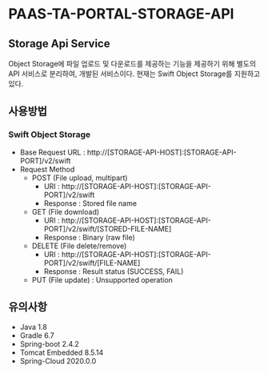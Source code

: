 # PAAS-TA-PORTAL-STORAGE-API

## Storage Api Service
Object Storage에 파일 업로드 및 다운로드를 제공하는 기능을 제공하기 위해
별도의 API 서비스로 분리하여, 개발된 서비스이다.
현재는 Swift Object Storage를 지원하고 있다.

## 사용방법
### Swift Object Storage
- Base Request URL : http://[STORAGE-API-HOST]:[STORAGE-API-PORT]/v2/swift
 - Request Method
   - POST (File upload, multipart)
     - URI : http://[STORAGE-API-HOST]:[STORAGE-API-PORT]/v2/swift
	 - Response : Stored file name
   - GET (File download)
     - URI : http://[STORAGE-API-HOST]:[STORAGE-API-PORT]/v2/swift/[STORED-FILE-NAME]
     - Response : Binary (raw file)
   - DELETE (File delete/remove)
     - URI : http://[STORAGE-API-HOST]:[STORAGE-API-PORT]/v2/swift/[FILE-NAME]
	 - Response : Result status (SUCCESS, FAIL)
   - PUT (File update) : Unsupported operation


## 유의사항
- Java 1.8 
- Gradle 6.7
- Spring-boot 2.4.2
- Tomcat Embedded 8.5.14
- Spring-Cloud 2020.0.0

